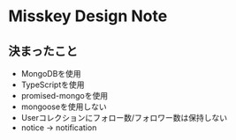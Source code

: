 # Misskey Design Note

## 決まったこと
* MongoDBを使用
* TypeScriptを使用
* promised-mongoを使用
* mongooseを使用しない
* Userコレクションにフォロー数/フォロワー数は保持しない
* notice -> notification
